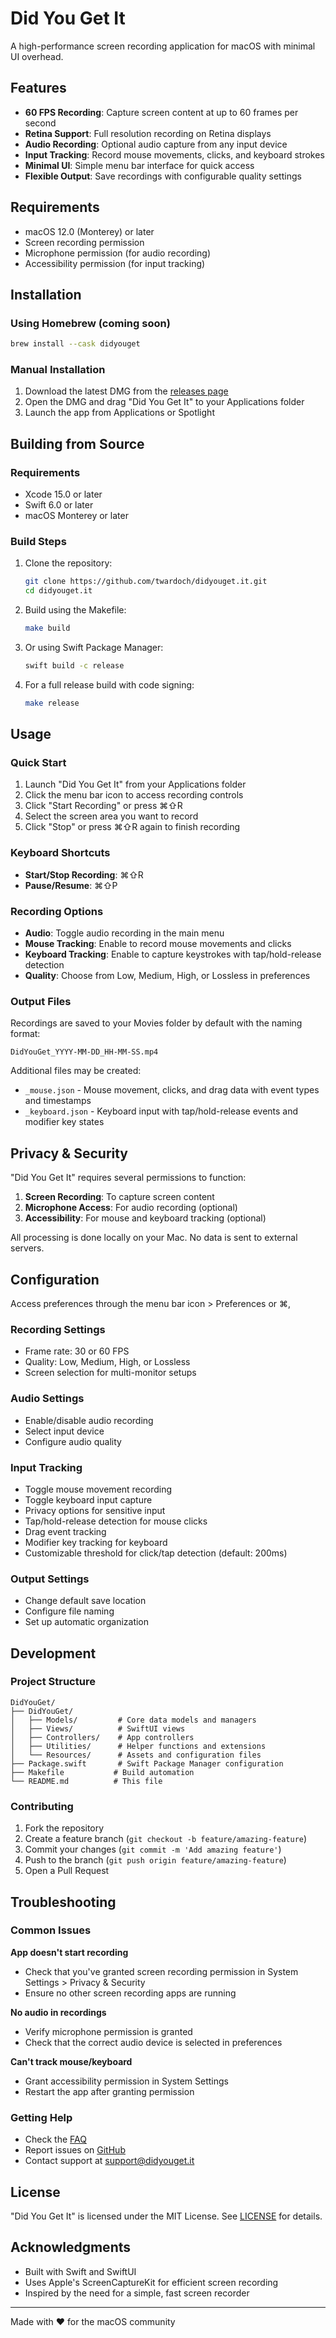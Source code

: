 # Did You Get It

A high-performance screen recording application for macOS with minimal UI overhead.

## Features

- **60 FPS Recording**: Capture screen content at up to 60 frames per second
- **Retina Support**: Full resolution recording on Retina displays
- **Audio Recording**: Optional audio capture from any input device
- **Input Tracking**: Record mouse movements, clicks, and keyboard strokes
- **Minimal UI**: Simple menu bar interface for quick access
- **Flexible Output**: Save recordings with configurable quality settings

## Requirements

- macOS 12.0 (Monterey) or later
- Screen recording permission
- Microphone permission (for audio recording)
- Accessibility permission (for input tracking)

## Installation

### Using Homebrew (coming soon)

```bash
brew install --cask didyouget
```

### Manual Installation

1. Download the latest DMG from the [releases page](https://github.com/twardoch/didyouget.it/releases)
2. Open the DMG and drag "Did You Get It" to your Applications folder
3. Launch the app from Applications or Spotlight

## Building from Source

### Requirements

- Xcode 15.0 or later
- Swift 6.0 or later
- macOS Monterey or later

### Build Steps

1. Clone the repository:
   ```bash
   git clone https://github.com/twardoch/didyouget.it.git
   cd didyouget.it
   ```

2. Build using the Makefile:
   ```bash
   make build
   ```

3. Or using Swift Package Manager:
   ```bash
   swift build -c release
   ```

4. For a full release build with code signing:
   ```bash
   make release
   ```

## Usage

### Quick Start

1. Launch "Did You Get It" from your Applications folder
2. Click the menu bar icon to access recording controls
3. Click "Start Recording" or press ⌘⇧R
4. Select the screen area you want to record
5. Click "Stop" or press ⌘⇧R again to finish recording

### Keyboard Shortcuts

- **Start/Stop Recording**: ⌘⇧R
- **Pause/Resume**: ⌘⇧P

### Recording Options

- **Audio**: Toggle audio recording in the main menu
- **Mouse Tracking**: Enable to record mouse movements and clicks
- **Keyboard Tracking**: Enable to capture keystrokes with tap/hold-release detection
- **Quality**: Choose from Low, Medium, High, or Lossless in preferences

### Output Files

Recordings are saved to your Movies folder by default with the naming format:
```
DidYouGet_YYYY-MM-DD_HH-MM-SS.mp4
```

Additional files may be created:
- `_mouse.json` - Mouse movement, clicks, and drag data with event types and timestamps
- `_keyboard.json` - Keyboard input with tap/hold-release events and modifier key states

## Privacy & Security

"Did You Get It" requires several permissions to function:

1. **Screen Recording**: To capture screen content
2. **Microphone Access**: For audio recording (optional)
3. **Accessibility**: For mouse and keyboard tracking (optional)

All processing is done locally on your Mac. No data is sent to external servers.

## Configuration

Access preferences through the menu bar icon > Preferences or ⌘,

### Recording Settings
- Frame rate: 30 or 60 FPS
- Quality: Low, Medium, High, or Lossless
- Screen selection for multi-monitor setups

### Audio Settings
- Enable/disable audio recording
- Select input device
- Configure audio quality

### Input Tracking
- Toggle mouse movement recording
- Toggle keyboard input capture
- Privacy options for sensitive input
- Tap/hold-release detection for mouse clicks
- Drag event tracking
- Modifier key tracking for keyboard
- Customizable threshold for click/tap detection (default: 200ms)

### Output Settings
- Change default save location
- Configure file naming
- Set up automatic organization

## Development

### Project Structure

```
DidYouGet/
├── DidYouGet/
│   ├── Models/         # Core data models and managers
│   ├── Views/          # SwiftUI views
│   ├── Controllers/    # App controllers
│   ├── Utilities/      # Helper functions and extensions
│   └── Resources/      # Assets and configuration files
├── Package.swift       # Swift Package Manager configuration
├── Makefile           # Build automation
└── README.md          # This file
```

### Contributing

1. Fork the repository
2. Create a feature branch (`git checkout -b feature/amazing-feature`)
3. Commit your changes (`git commit -m 'Add amazing feature'`)
4. Push to the branch (`git push origin feature/amazing-feature`)
5. Open a Pull Request

## Troubleshooting

### Common Issues

**App doesn't start recording**
- Check that you've granted screen recording permission in System Settings > Privacy & Security
- Ensure no other screen recording apps are running

**No audio in recordings**
- Verify microphone permission is granted
- Check that the correct audio device is selected in preferences

**Can't track mouse/keyboard**
- Grant accessibility permission in System Settings
- Restart the app after granting permission

### Getting Help

- Check the [FAQ](https://didyouget.it/faq)
- Report issues on [GitHub](https://github.com/twardoch/didyouget.it/issues)
- Contact support at support@didyouget.it

## License

"Did You Get It" is licensed under the MIT License. See [LICENSE](LICENSE) for details.

## Acknowledgments

- Built with Swift and SwiftUI
- Uses Apple's ScreenCaptureKit for efficient screen recording
- Inspired by the need for a simple, fast screen recorder

---

Made with ❤️ for the macOS community